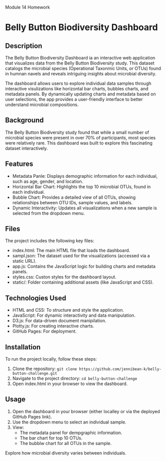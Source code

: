 Module 14 Homework

# Belly Button Biodiversity Dashboard

## Description

The Belly Button Biodiversity Dashboard ia an interactive web application that visualizes data from the Belly Button Biodiversity study. This dataset catalogs the microbial species (Operational Taxonmic Units, or OTUs) found in humnan navels and reveals intriguing insights about microbial diversity.

The dashboard allows users to explore individual data samples through interactive visulizations like horizontal bar charts, bubbles charts, and metadata panels. By dynamically updating charts and metadata based on user selections, the app provides a user-friendly interface to better understand microbial compositions.

## Background

The Belly Button Biodiversity study found that while a small number of microbial species were present in over 70% of participants, most species were relatively rare. This dashboard was built to explore this fascinating dataset interactively.

## Features
* Metadata Panle: Displays demographic information for each individual, such as age, gender, and location.
* Horizontal Bar Chart: Highlights the top 10 microbial OTUs, found in each individual.
* Bubble Chart: Provides a detailed view of all OTUs, showing relationships between OTU IDs, sample values, and labels.
* Dynamic Interactivity: Updates all visualizations when a new sample is selected from the dropdown menu.

## Files 
The project includes the following key files:
* index.html: The main HTML file that loads the dashboard.
* sampl.json: The dataset used for the visualizations (accessed via a static URL).
* app.js: Contains the JavaScript logic for building charts and metadata panels.
* styles.css: Custon styles for the dashboard layout.
* static/: Folder containing additional assets (like JavaScript and CSS).

## Technologies Used
* HTML and CSS: To structure and style the application.
* JavaScript: For dynamic interactivity and data manipulation.
* D3.js: For data-driven document manipilation.
* Plotty.js: For creating interactive charts.
* GitHub Pages: For deployment.

## Installation
To run the project locally, follow these steps:
1. Clone the repository:
`git clone https://github.com/jennibean-k/belly-button-challenge.git`
2. Navigate to the project directory:
`cd belly-button-challenge`
3. Open index.html in your browser to view the dashboard.

## Usage
1. Open the dashboard in your browser (either localley or via the deployed GitHub Pages link).
2. Use the dropdown menu to select an individual sample.
3. View:
    * The metadata panel for dempgraphic information.
    * The bar chart for top 10 OTUs.
    * The bubblw chart for all OTUs in the sample.

Explore how microbial diversity varies between individuals.


